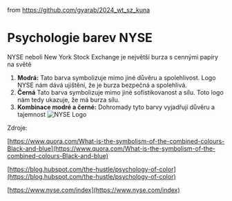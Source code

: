 from <https://github.com/gyarab/2024_wt_sz_kuna>

# Psychologie barev NYSE
NYSE neboli New York Stock Exchange je největší burza s cennými papíry na světě
>
1. **Modrá:** Tato barva symbolizuje mimo jiné důvěru a spolehlivost. Logo NYSE nám dává ujištění, že je burza bezpečná a spolehlivá.
2. **Černá** Tato barva symbolizuje mimo jiné sofistikovanost a sílu. Toto logo nám tedy ukazuje, že má burza sílu.
3. **Kombinace modré a černé:** Dohromady tyto barvy vyjadřují důvěru a tajemnost
![NYSE Logo](https://github.com/user-attachments/assets/434f16e3-4d7a-4a59-90ea-5cd3b7c6b159)
>
Zdroje:
>
[https://www.quora.com/What-is-the-symbolism-of-the-combined-colours-Black-and-blue](https://www.quora.com/What-is-the-symbolism-of-the-combined-colours-Black-and-blue)
>
[https://blog.hubspot.com/the-hustle/psychology-of-color](https://blog.hubspot.com/the-hustle/psychology-of-color)
>
[https://www.nyse.com/index](https://www.nyse.com/index)
